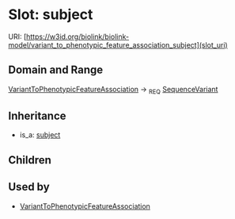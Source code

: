 # Slot: subject




URI: [https://w3id.org/biolink/biolink-model/variant_to_phenotypic_feature_association_subject](slot_uri)
## Domain and Range

[VariantToPhenotypicFeatureAssociation](VariantToPhenotypicFeatureAssociation.md) ->  <sub>REQ</sub> [SequenceVariant](SequenceVariant.md)
## Inheritance

 *  is_a: [subject](subject.md)
## Children

## Used by

 * [VariantToPhenotypicFeatureAssociation](VariantToPhenotypicFeatureAssociation.md)
